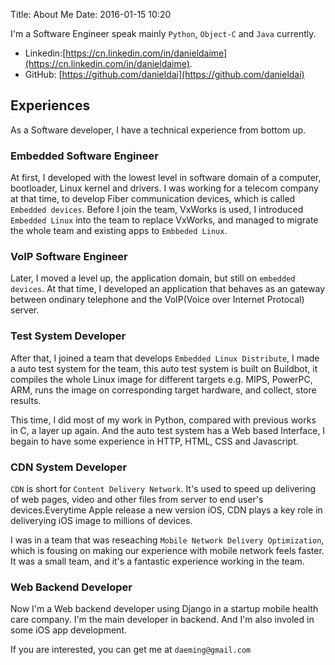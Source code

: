 Title: About Me
Date: 2016-01-15 10:20


I'm a Software Engineer speak mainly `Python`, `Object-C` and `Java` currently. 

* Linkedin:[https://cn.linkedin.com/in/danieldaime](https://cn.linkedin.com/in/danieldaime).
* GitHub: [https://github.com/danieldai](https://github.com/danieldai)


## Experiences

As a Software developer, I have a technical experience from bottom up.

### Embedded Software Engineer

At first, I developed with the lowest level in software domain of a computer, bootloader, Linux kernel and drivers. I was working for a telecom company at that time, to develop Fiber communication devices, which is called `Embedded devices`. Before I join the team, VxWorks is used, I introduced `Embedded Linux` into the team to replace VxWorks, and managed to migrate the whole team and existing apps to `Embbeded Linux`.

### VoIP Software Engineer

Later, I moved a level up, the application domain, but still on `embedded devices`. At that time, I developed an application that behaves as an gateway between ondinary telephone and the VoIP(Voice over Internet Protocal) server.

### Test System Developer

After that, I joined a team that develops `Embedded Linux Distribute`, I made a auto test system for the team, this auto test system is built on Buildbot, it compiles the whole Linux image for different targets e.g. MIPS, PowerPC, ARM, runs the image on corresponding target hardware, and collect, store results.

This time, I did most of my work in Python, compared with previous works in C, a layer up again. And the auto test system has a Web based Interface, I begain to have some experience in HTTP, HTML, CSS and Javascript.

### CDN System Developer

`CDN` is short for `Content Delivery Network`. It's used to speed up delivering of web pages, video and other files from server to end user's devices.Everytime Apple release a new version iOS, CDN plays a key role in deliverying iOS image to millions of devices.

I was in a team that was reseaching `Mobile Network Delivery Optimization`, which is fousing on making our experience with mobile network feels faster. It was a small team, and it's a fantastic experience working in the team.

### Web Backend Developer

Now I'm a Web backend developer using Django in a startup mobile health care company. I'm the main developer in backend. And I'm also involed in some iOS app development.


If you are interested, you can get me at `daeming@gmail.com`